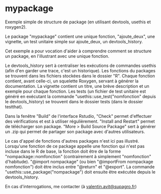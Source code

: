 # mypackage
Exemple simple de structure de package (en utilisant devtools, usethis et roxygen2).

Le package "mypackage" contient une unique fonction, "ajoute_deux", une vignette, un test unitaire simple sur ajoute_deux, un devtools_history.

Cet exemple a pour vocation d'aider à comprendre comment se structure un package, en l'illustrant avec une unique fonction.

Le devtools_history sert à centraliser les exécutions de commandes usethis (afin d'en garder une trace, c'est un historique).
Les fonctions du packages se trouvent dans les fichiers stockées dans le dossier "R". Chaque fonction contient, avant celle-ci, un squelette Roxygen, servant à générer la documentation.
La vignette contient un titre, une brève description et un exemple pour chaque fonction.
Les tests (un fichier de test unitaire est généré en exécutant la commande "usethis::use_test("nomfonction" depuis le devtools_history) se trouvent dans le dossier tests (dans le dossier testthat).


Dans la fenêtre "Build" de l'interface Rstudio, "Check" permet d'effectuer des vérifications et est à utiliser régulièrement. 
"Install and Restart" permet de télécharger son package.
"More > Build Source Package" sert à générer un .zip qui permet de partager son package avec d'autres utilisateurs.






Le cas d'appel de fonctions d'autres packages n'est ici pas illustré. 
Lorsqu'une fonction de ce package appelle une fonction qui n'est pas incluse dans le R de base, la fonction doit être de la forme "nompackage::nomfonction"
(contrairement à simplement "nomfonction" d'habitude). "@import nompackage" (ou bien "@importFrom nompackage nomfonction") doit être inclus entre "@return" et "@export".
La commande "usethis::use_package("nompackage") doit ensuite être exécutée depuis le devtools_history.



En cas d'interrogations, me contacter
(à valentin.avit@supagro.fr)
